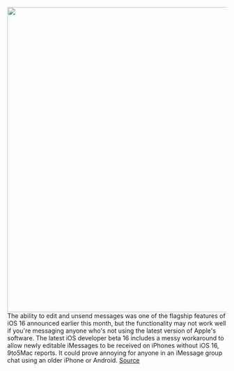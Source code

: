 <img src='https://cdn.vox-cdn.com/thumbor/Gl7DYXe8wL3UV1Rcu0wNT95rehE=/0x0:999x563/1200x800/filters:focal(421x203:579x361)/cdn.vox-cdn.com/uploads/chorus_image/image/71006976/wwdc_2022_1008_10_13_13.0.jpg' width='700px' /><br/>
The ability to edit and unsend messages was one of the flagship features of iOS 16 announced earlier this month, but the functionality may not work well if you're messaging anyone who's not using the latest version of Apple's software. The latest iOS developer beta 16 includes a messy workaround to allow newly editable iMessages to be received on iPhones without iOS 16, 9to5Mac reports. It could prove annoying for anyone in an iMessage group chat using an older iPhone or Android.
<a href='https://www.theverge.com/2022/6/23/23179820/ios-16-imessage-edit-messages-incompatible-previous-versions-of-ios'> Source <a/>